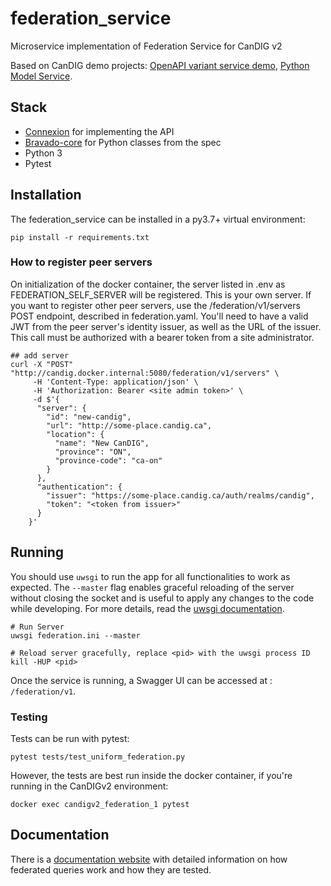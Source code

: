 # federation_service
Microservice implementation of Federation Service for CanDIG v2

Based on CanDIG demo projects: [OpenAPI variant service demo](https://github.com/ljdursi/openapi_calls_example), [Python Model Service](https://github.com/CanDIG/python_model_service).


## Stack

- [Connexion](https://github.com/zalando/connexion) for implementing the API
- [Bravado-core](https://github.com/Yelp/bravado-core) for Python classes from the spec
- Python 3
- Pytest

## Installation

The federation_service can be installed in a py3.7+ virtual environment:

```
pip install -r requirements.txt
```

### How to register peer servers

On initialization of the docker container, the server listed in .env as FEDERATION_SELF_SERVER will be registered. This is your own server. If you want to register other peer servers, use the /federation/v1/servers POST endpoint, described in federation.yaml. You'll need to have a valid JWT from the peer server's identity issuer, as well as the URL of the issuer. This call must be authorized with a bearer token from a site administrator.

```
## add server
curl -X "POST" "http://candig.docker.internal:5080/federation/v1/servers" \
     -H 'Content-Type: application/json' \
     -H 'Authorization: Bearer <site admin token>' \
     -d $'{
      "server": {
        "id": "new-candig",
        "url": "http://some-place.candig.ca",
        "location": {
          "name": "New CanDIG",
          "province": "ON",
          "province-code": "ca-on"
        }
      },
      "authentication": {
        "issuer": "https://some-place.candig.ca/auth/realms/candig",
        "token": "<token from issuer>"
      }
    }'
```

## Running

You should use `uwsgi` to run the app for all functionalities to work as expected. The `--master` flag enables graceful reloading of the server without closing the socket and is useful to apply  any changes to the code while developing. For more details, read the [uwsgi documentation](https://uwsgi-docs.readthedocs.io/en/latest/Management.html).

```
# Run Server
uwsgi federation.ini --master

# Reload server gracefully, replace <pid> with the uwsgi process ID
kill -HUP <pid>
```

Once the service is running, a Swagger UI can be accessed at : `/federation/v1`.


### Testing

Tests can be run with pytest:

```
pytest tests/test_uniform_federation.py
```

However, the tests are best run inside the docker container, if you're running in the CanDIGv2 environment:
```
docker exec candigv2_federation_1 pytest
```


## Documentation

There is a [documentation website](https://federation-service.readthedocs.io/en/latest) with detailed information on how federated queries work and how they are tested.
